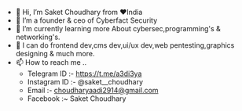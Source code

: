 - 👋 Hi, I’m Saket Choudhary from ❤️India
- 👀 I’m a founder & ceo of Cyberfact Security 
- 🌱 I’m currently learning more About cybersec,programming's & networking's. 
- 💞️ I can do frontend dev,cms dev,ui/ux dev,web pentesting,graphics designing & much more.
- 📫 How to reach me ..
   - Telegram ID :- https://t.me/a3di3ya
   - Instagram ID :- @saket__choudhary
   - Email :-  choudharyaadi2914@gmail.com
   - Facebook :~ Saket Choudhary

<!---
Saketchoudhary001/Saketchoudhary001 is a ✨ special ✨ repository because its `README.md` (this file) appears on your GitHub profile.
You can click the Preview link to take a look at your changes.
--->
